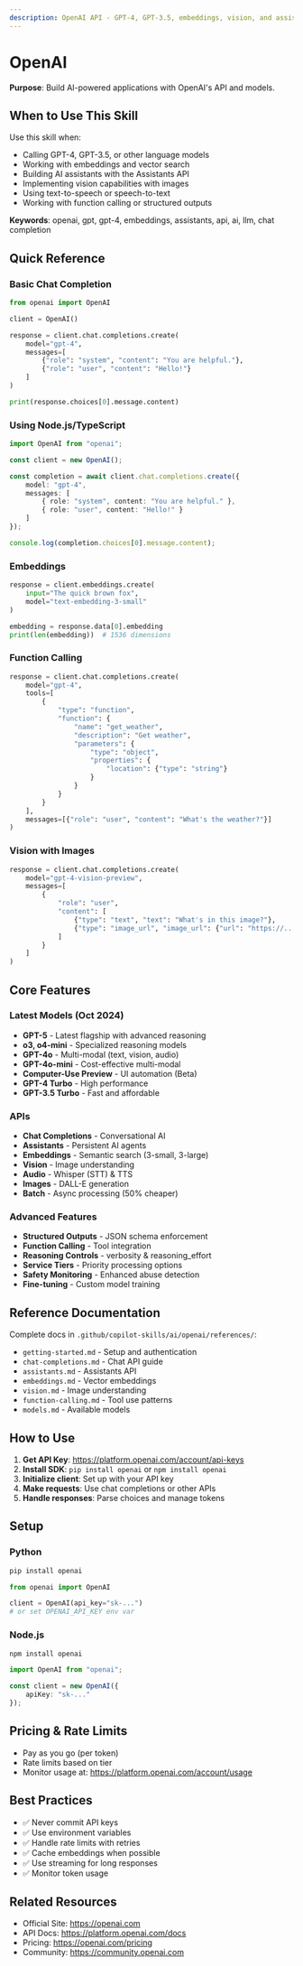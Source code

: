 ```yaml
---
description: OpenAI API - GPT-4, GPT-3.5, embeddings, vision, and assistants
---
```


# OpenAI

**Purpose**: Build AI-powered applications with OpenAI's API and models.

## When to Use This Skill

Use this skill when:
- Calling GPT-4, GPT-3.5, or other language models
- Working with embeddings and vector search
- Building AI assistants with the Assistants API
- Implementing vision capabilities with images
- Using text-to-speech or speech-to-text
- Working with function calling or structured outputs

**Keywords**: openai, gpt, gpt-4, embeddings, assistants, api, ai, llm, chat completion

## Quick Reference

### Basic Chat Completion

```python
from openai import OpenAI

client = OpenAI()

response = client.chat.completions.create(
    model="gpt-4",
    messages=[
        {"role": "system", "content": "You are helpful."},
        {"role": "user", "content": "Hello!"}
    ]
)

print(response.choices[0].message.content)
```

### Using Node.js/TypeScript

```typescript
import OpenAI from "openai";

const client = new OpenAI();

const completion = await client.chat.completions.create({
    model: "gpt-4",
    messages: [
        { role: "system", content: "You are helpful." },
        { role: "user", content: "Hello!" }
    ]
});

console.log(completion.choices[0].message.content);
```

### Embeddings

```python
response = client.embeddings.create(
    input="The quick brown fox",
    model="text-embedding-3-small"
)

embedding = response.data[0].embedding
print(len(embedding))  # 1536 dimensions
```

### Function Calling

```python
response = client.chat.completions.create(
    model="gpt-4",
    tools=[
        {
            "type": "function",
            "function": {
                "name": "get_weather",
                "description": "Get weather",
                "parameters": {
                    "type": "object",
                    "properties": {
                        "location": {"type": "string"}
                    }
                }
            }
        }
    ],
    messages=[{"role": "user", "content": "What's the weather?"}]
)
```

### Vision with Images

```python
response = client.chat.completions.create(
    model="gpt-4-vision-preview",
    messages=[
        {
            "role": "user",
            "content": [
                {"type": "text", "text": "What's in this image?"},
                {"type": "image_url", "image_url": {"url": "https://...jpg"}}
            ]
        }
    ]
)
```

## Core Features

### Latest Models (Oct 2024)
- **GPT-5** - Latest flagship with advanced reasoning
- **o3, o4-mini** - Specialized reasoning models
- **GPT-4o** - Multi-modal (text, vision, audio)
- **GPT-4o-mini** - Cost-effective multi-modal
- **Computer-Use Preview** - UI automation (Beta)
- **GPT-4 Turbo** - High performance
- **GPT-3.5 Turbo** - Fast and affordable

### APIs
- **Chat Completions** - Conversational AI
- **Assistants** - Persistent AI agents
- **Embeddings** - Semantic search (3-small, 3-large)
- **Vision** - Image understanding
- **Audio** - Whisper (STT) & TTS
- **Images** - DALL-E generation
- **Batch** - Async processing (50% cheaper)

### Advanced Features
- **Structured Outputs** - JSON schema enforcement
- **Function Calling** - Tool integration
- **Reasoning Controls** - verbosity & reasoning_effort
- **Service Tiers** - Priority processing options
- **Safety Monitoring** - Enhanced abuse detection
- **Fine-tuning** - Custom model training

## Reference Documentation

Complete docs in `.github/copilot-skills/ai/openai/references/`:
- `getting-started.md` - Setup and authentication
- `chat-completions.md` - Chat API guide
- `assistants.md` - Assistants API
- `embeddings.md` - Vector embeddings
- `vision.md` - Image understanding
- `function-calling.md` - Tool use patterns
- `models.md` - Available models

## How to Use

1. **Get API Key**: https://platform.openai.com/account/api-keys
2. **Install SDK**: `pip install openai` or `npm install openai`
3. **Initialize client**: Set up with your API key
4. **Make requests**: Use chat completions or other APIs
5. **Handle responses**: Parse choices and manage tokens

## Setup

### Python

```bash
pip install openai
```

```python
from openai import OpenAI

client = OpenAI(api_key="sk-...")
# or set OPENAI_API_KEY env var
```

### Node.js

```bash
npm install openai
```

```typescript
import OpenAI from "openai";

const client = new OpenAI({
    apiKey: "sk-..."
});
```

## Pricing & Rate Limits

- Pay as you go (per token)
- Rate limits based on tier
- Monitor usage at: https://platform.openai.com/account/usage

## Best Practices

- ✅ Never commit API keys
- ✅ Use environment variables
- ✅ Handle rate limits with retries
- ✅ Cache embeddings when possible
- ✅ Use streaming for long responses
- ✅ Monitor token usage

## Related Resources

- Official Site: https://openai.com
- API Docs: https://platform.openai.com/docs
- Pricing: https://openai.com/pricing
- Community: https://community.openai.com
